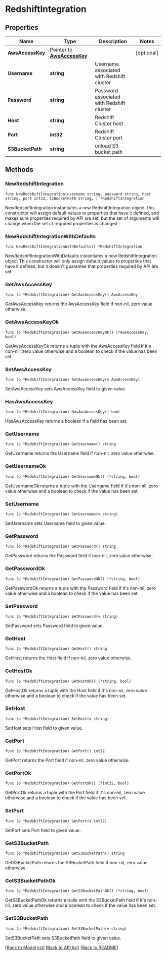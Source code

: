 # RedshiftIntegration

## Properties

Name | Type | Description | Notes
------------ | ------------- | ------------- | -------------
**AwsAccessKey** | Pointer to [**AwsAccessKey**](AwsAccessKey.md) |  | [optional] 
**Username** | **string** | Username associated with Redshift cluster | 
**Password** | **string** | Password associated with Redshift cluster | 
**Host** | **string** | Redshift Cluster host | 
**Port** | **int32** | Redshift Cluster port | 
**S3BucketPath** | **string** | unload S3 bucket path | 

## Methods

### NewRedshiftIntegration

`func NewRedshiftIntegration(username string, password string, host string, port int32, s3BucketPath string, ) *RedshiftIntegration`

NewRedshiftIntegration instantiates a new RedshiftIntegration object
This constructor will assign default values to properties that have it defined,
and makes sure properties required by API are set, but the set of arguments
will change when the set of required properties is changed

### NewRedshiftIntegrationWithDefaults

`func NewRedshiftIntegrationWithDefaults() *RedshiftIntegration`

NewRedshiftIntegrationWithDefaults instantiates a new RedshiftIntegration object
This constructor will only assign default values to properties that have it defined,
but it doesn't guarantee that properties required by API are set

### GetAwsAccessKey

`func (o *RedshiftIntegration) GetAwsAccessKey() AwsAccessKey`

GetAwsAccessKey returns the AwsAccessKey field if non-nil, zero value otherwise.

### GetAwsAccessKeyOk

`func (o *RedshiftIntegration) GetAwsAccessKeyOk() (*AwsAccessKey, bool)`

GetAwsAccessKeyOk returns a tuple with the AwsAccessKey field if it's non-nil, zero value otherwise
and a boolean to check if the value has been set.

### SetAwsAccessKey

`func (o *RedshiftIntegration) SetAwsAccessKey(v AwsAccessKey)`

SetAwsAccessKey sets AwsAccessKey field to given value.

### HasAwsAccessKey

`func (o *RedshiftIntegration) HasAwsAccessKey() bool`

HasAwsAccessKey returns a boolean if a field has been set.

### GetUsername

`func (o *RedshiftIntegration) GetUsername() string`

GetUsername returns the Username field if non-nil, zero value otherwise.

### GetUsernameOk

`func (o *RedshiftIntegration) GetUsernameOk() (*string, bool)`

GetUsernameOk returns a tuple with the Username field if it's non-nil, zero value otherwise
and a boolean to check if the value has been set.

### SetUsername

`func (o *RedshiftIntegration) SetUsername(v string)`

SetUsername sets Username field to given value.


### GetPassword

`func (o *RedshiftIntegration) GetPassword() string`

GetPassword returns the Password field if non-nil, zero value otherwise.

### GetPasswordOk

`func (o *RedshiftIntegration) GetPasswordOk() (*string, bool)`

GetPasswordOk returns a tuple with the Password field if it's non-nil, zero value otherwise
and a boolean to check if the value has been set.

### SetPassword

`func (o *RedshiftIntegration) SetPassword(v string)`

SetPassword sets Password field to given value.


### GetHost

`func (o *RedshiftIntegration) GetHost() string`

GetHost returns the Host field if non-nil, zero value otherwise.

### GetHostOk

`func (o *RedshiftIntegration) GetHostOk() (*string, bool)`

GetHostOk returns a tuple with the Host field if it's non-nil, zero value otherwise
and a boolean to check if the value has been set.

### SetHost

`func (o *RedshiftIntegration) SetHost(v string)`

SetHost sets Host field to given value.


### GetPort

`func (o *RedshiftIntegration) GetPort() int32`

GetPort returns the Port field if non-nil, zero value otherwise.

### GetPortOk

`func (o *RedshiftIntegration) GetPortOk() (*int32, bool)`

GetPortOk returns a tuple with the Port field if it's non-nil, zero value otherwise
and a boolean to check if the value has been set.

### SetPort

`func (o *RedshiftIntegration) SetPort(v int32)`

SetPort sets Port field to given value.


### GetS3BucketPath

`func (o *RedshiftIntegration) GetS3BucketPath() string`

GetS3BucketPath returns the S3BucketPath field if non-nil, zero value otherwise.

### GetS3BucketPathOk

`func (o *RedshiftIntegration) GetS3BucketPathOk() (*string, bool)`

GetS3BucketPathOk returns a tuple with the S3BucketPath field if it's non-nil, zero value otherwise
and a boolean to check if the value has been set.

### SetS3BucketPath

`func (o *RedshiftIntegration) SetS3BucketPath(v string)`

SetS3BucketPath sets S3BucketPath field to given value.



[[Back to Model list]](../README.md#documentation-for-models) [[Back to API list]](../README.md#documentation-for-api-endpoints) [[Back to README]](../README.md)



